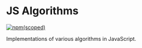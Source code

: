 # JS Algorithms

[![npm(scoped)](https://img.shields.io/npm/v/@btjanaka/js-algorithms.svg)](https://www.npmjs.com/package/@btjanaka/js-algorithms)

Implementations of various algorithms in JavaScript.
